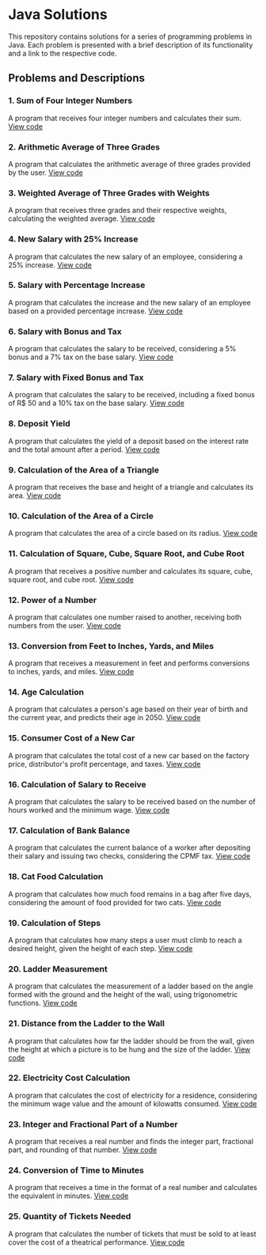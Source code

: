 # Java Solutions

This repository contains solutions for a series of programming problems in Java. Each problem is presented with a brief description of its functionality and a link to the respective code.

## Problems and Descriptions

### 1. Sum of Four Integer Numbers
A program that receives four integer numbers and calculates their sum. [View code](URL_OF_CODE)

### 2. Arithmetic Average of Three Grades
A program that calculates the arithmetic average of three grades provided by the user. [View code](URL_OF_CODE)

### 3. Weighted Average of Three Grades with Weights
A program that receives three grades and their respective weights, calculating the weighted average. [View code](URL_OF_CODE)

### 4. New Salary with 25% Increase
A program that calculates the new salary of an employee, considering a 25% increase. [View code](URL_OF_CODE)

### 5. Salary with Percentage Increase
A program that calculates the increase and the new salary of an employee based on a provided percentage increase. [View code](URL_OF_CODE)

### 6. Salary with Bonus and Tax
A program that calculates the salary to be received, considering a 5% bonus and a 7% tax on the base salary. [View code](URL_OF_CODE)

### 7. Salary with Fixed Bonus and Tax
A program that calculates the salary to be received, including a fixed bonus of R$ 50 and a 10% tax on the base salary. [View code](URL_OF_CODE)

### 8. Deposit Yield
A program that calculates the yield of a deposit based on the interest rate and the total amount after a period. [View code](URL_OF_CODE)

### 9. Calculation of the Area of a Triangle
A program that receives the base and height of a triangle and calculates its area. [View code](URL_OF_CODE)

### 10. Calculation of the Area of a Circle
A program that calculates the area of a circle based on its radius. [View code](URL_OF_CODE)

### 11. Calculation of Square, Cube, Square Root, and Cube Root
A program that receives a positive number and calculates its square, cube, square root, and cube root. [View code](URL_OF_CODE)

### 12. Power of a Number
A program that calculates one number raised to another, receiving both numbers from the user. [View code](URL_OF_CODE)

### 13. Conversion from Feet to Inches, Yards, and Miles
A program that receives a measurement in feet and performs conversions to inches, yards, and miles. [View code](URL_OF_CODE)

### 14. Age Calculation
A program that calculates a person's age based on their year of birth and the current year, and predicts their age in 2050. [View code](URL_OF_CODE)

### 15. Consumer Cost of a New Car
A program that calculates the total cost of a new car based on the factory price, distributor's profit percentage, and taxes. [View code](URL_OF_CODE)

### 16. Calculation of Salary to Receive
A program that calculates the salary to be received based on the number of hours worked and the minimum wage. [View code](URL_OF_CODE)

### 17. Calculation of Bank Balance
A program that calculates the current balance of a worker after depositing their salary and issuing two checks, considering the CPMF tax. [View code](URL_OF_CODE)

### 18. Cat Food Calculation
A program that calculates how much food remains in a bag after five days, considering the amount of food provided for two cats. [View code](URL_OF_CODE)

### 19. Calculation of Steps
A program that calculates how many steps a user must climb to reach a desired height, given the height of each step. [View code](URL_OF_CODE)

### 20. Ladder Measurement
A program that calculates the measurement of a ladder based on the angle formed with the ground and the height of the wall, using trigonometric functions. [View code](URL_OF_CODE)

### 21. Distance from the Ladder to the Wall
A program that calculates how far the ladder should be from the wall, given the height at which a picture is to be hung and the size of the ladder. [View code](URL_OF_CODE)

### 22. Electricity Cost Calculation
A program that calculates the cost of electricity for a residence, considering the minimum wage value and the amount of kilowatts consumed. [View code](URL_OF_CODE)

### 23. Integer and Fractional Part of a Number
A program that receives a real number and finds the integer part, fractional part, and rounding of that number. [View code](URL_OF_CODE)

### 24. Conversion of Time to Minutes
A program that receives a time in the format of a real number and calculates the equivalent in minutes. [View code](URL_OF_CODE)

### 25. Quantity of Tickets Needed
A program that calculates the number of tickets that must be sold to at least cover the cost of a theatrical performance. [View code](URL_OF_CODE)
